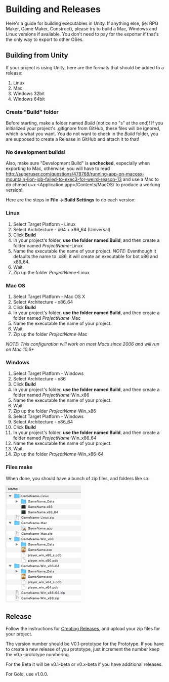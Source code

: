 # Building and Releases

Here's a guide for building executables in Unity. If anything else, (ie: RPG Maker, Game Maker, Construct), please try to build a Mac, Windows and Linux versions if available. You don't need to pay for the exporter if that's the only way to export to other OSes. 

## Building from Unity
If your project is using Unity, here are the formats that should be added to a release:

1. Linux 
2. Mac 
3. Windows 32bit 
4. Windows 64bit

### Create "Build" folder
Before starting, make a folder named _Build_ (notice no "s" at the end)! If you initialized your project's .gitignore from GitHub, these files will be ignored, which is what you want. You do not want to check in the _Build_ folder, you are supposed to create a Release in GitHub and attach it to that!

### No development builds!
Also, make sure "Development Build" is **unchecked**, especially when exporting to Mac, otherwise, you will have to read http://superuser.com/questions/478768/running-app-on-macosx-mountain-lion-job-failed-to-exec3-for-weird-reason-13 and use a Mac to do chmod u+x <Application.app>/Contents/MacOS/<application binary> to produce a working version!

Here are the steps in **File -> Build Settings** to do each version:

### Linux

1. Select Target Platform - Linux
2. Select Architecture - x64 + x86_64 (Universal)
3. Click **Build**
4. In your project's folder, **use the folder named Build**, and then create a folder named _ProjectName_\-Linux
5. Name the executable the name of your project. _NOTE:_ Eventhough it defaults the name to .x86, it will create an executable for bot x86 and x86_64. 
6. Wait.
7. Zip up the folder _ProjectName_\-Linux


### Mac OS

1. Select Target Platform - Mac OS X
2. Select Architecture - x86_64
3. Click **Build**
4. In your project's folder, **use the folder named Build**, and then create a folder named _ProjectName_\-Mac
5. Name the executable the name of your project.
6. Wait.
7. Zip up the folder _ProjectName_\-Mac

_NOTE: This configuration will work on most Macs since 2006 and will run on Mac 10.6+_

### Windows

1. Select Target Platform - Windows
2. Select Architecture - x86
3. Click **Build**
4. In your project's folder, **use the folder named Build**, and then create a folder named _ProjectName_\-Win_x86
5. Name the executable the name of your project.
6. Wait.
7. Zip up the folder _ProjectName_\-Win_x86
8. Select Target Platform - Windows
9. Select Architecture - x86_64
10. Click **Build**
11. In your project's folder, **use the folder named Build**, and then create a folder named _ProjectName_\-Win_x86_64
12. Name the executable the name of your project.
13. Wait.
14. Zip up the folder _ProjectName_\-Win_x86-64

### Files make
When done, you should have a bunch of zip files, and folders like so:

![](Filelist.png)

## Release
Follow the instructions for [Creating Releases](https://help.github.com/articles/creating-releases/), and upload your zip files for your project.

The version number should be V0.1-prototype for the Prototype. If you have to create a new release of you prototype, just increment the number keep the v0.x-prototype numbering. 

For the Beta it will be v0.1-beta or v0.x-beta if you have additional releases. 

For Gold, use v1.0.0.

